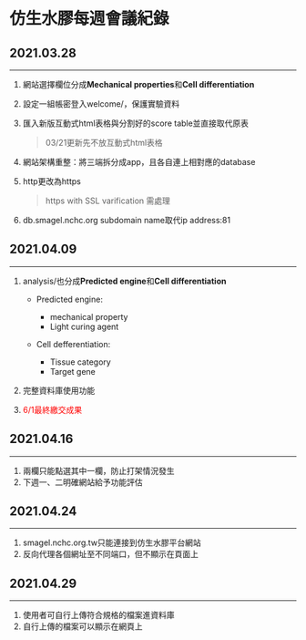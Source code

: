 # 仿生水膠每週會議紀錄
## 2021.03.28
---
1. 網站選擇欄位分成**Mechanical properties**和**Cell differentiation**
2. 設定一組帳密登入welcome/，保護實驗資料
3. 匯入新版互動式html表格與分割好的score table並直接取代原表
   
   > 03/21更新先不放互動式html表格
4. 網站架構重整：將三端拆分成app，且各自連上相對應的database
5. http更改為https
   
   > https with SSL varification 需處理
6. db.smagel.nchc.org subdomain name取代ip address:81

## 2021.04.09
---
1. analysis/也分成**Predicted engine**和**Cell differentiation**
   
   - Predicted engine:
      * mechanical property
      * Light curing agent
   
   - Cell defferentiation:
      * Tissue category
      * Target gene
2. 完整資料庫使用功能
3. <font color=#ff0000>6/1最終繳交成果</font>

## 2021.04.16

---

1. 兩欄只能點選其中一欄，防止打架情況發生
2. 下週一、二明確網站給予功能評估

## 2021.04.24

---

1. smagel.nchc.org.tw只能連接到仿生水膠平台網站
2. 反向代理各個網址至不同端口，但不顯示在頁面上

## 2021.04.29

---

1. 使用者可自行上傳符合規格的檔案進資料庫
2. 自行上傳的檔案可以顯示在網頁上